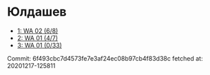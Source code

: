 # Юлдашев
- [1: WA 02 (6/8)](1.md)
- [2: WA 01 (4/7)](2.md)
- [3: WA 01 (0/33)](3.md)

Commit: 6f493cbc7d4573fe7e3af24ec08b97cb4f83d38c
 fetched at: 20201217-125811
